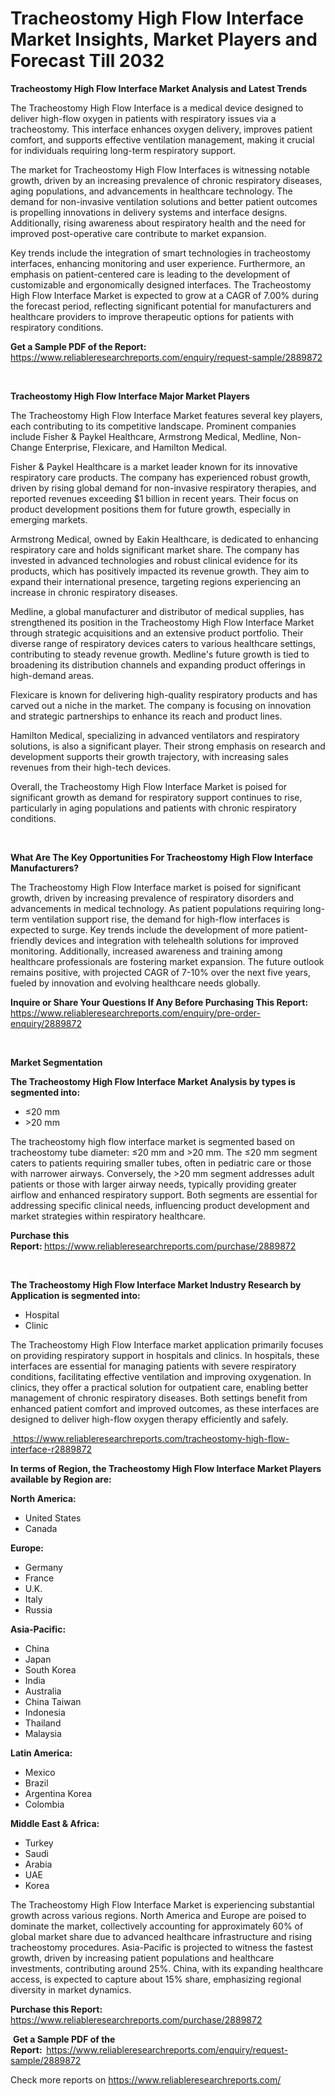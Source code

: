 <p><h1>Tracheostomy High Flow Interface Market Insights, Market Players and Forecast Till 2032</h1></p><p><strong>Tracheostomy High Flow Interface Market Analysis and Latest Trends</strong></p>
<p><p>The Tracheostomy High Flow Interface is a medical device designed to deliver high-flow oxygen in patients with respiratory issues via a tracheostomy. This interface enhances oxygen delivery, improves patient comfort, and supports effective ventilation management, making it crucial for individuals requiring long-term respiratory support.</p><p>The market for Tracheostomy High Flow Interfaces is witnessing notable growth, driven by an increasing prevalence of chronic respiratory diseases, aging populations, and advancements in healthcare technology. The demand for non-invasive ventilation solutions and better patient outcomes is propelling innovations in delivery systems and interface designs. Additionally, rising awareness about respiratory health and the need for improved post-operative care contribute to market expansion.</p><p>Key trends include the integration of smart technologies in tracheostomy interfaces, enhancing monitoring and user experience. Furthermore, an emphasis on patient-centered care is leading to the development of customizable and ergonomically designed interfaces. The Tracheostomy High Flow Interface Market is expected to grow at a CAGR of 7.00% during the forecast period, reflecting significant potential for manufacturers and healthcare providers to improve therapeutic options for patients with respiratory conditions.</p></p>
<p><strong>Get a Sample PDF of the Report:&nbsp;</strong> <a href="https://www.reliableresearchreports.com/enquiry/request-sample/2889872?utm_campaign=3281&utm_medium=2&utm_source=Github&utm_content=ia&utm_term=14032025&utm_id=tracheostomy-high-flow-interface">https://www.reliableresearchreports.com/enquiry/request-sample/2889872</a></p>
<p>&nbsp;</p>
<p><strong>Tracheostomy High Flow Interface Major Market Players</strong></p>
<p><p>The Tracheostomy High Flow Interface Market features several key players, each contributing to its competitive landscape. Prominent companies include Fisher & Paykel Healthcare, Armstrong Medical, Medline, Non-Change Enterprise, Flexicare, and Hamilton Medical.</p><p>Fisher & Paykel Healthcare is a market leader known for its innovative respiratory care products. The company has experienced robust growth, driven by rising global demand for non-invasive respiratory therapies, and reported revenues exceeding $1 billion in recent years. Their focus on product development positions them for future growth, especially in emerging markets.</p><p>Armstrong Medical, owned by Eakin Healthcare, is dedicated to enhancing respiratory care and holds significant market share. The company has invested in advanced technologies and robust clinical evidence for its products, which has positively impacted its revenue growth. They aim to expand their international presence, targeting regions experiencing an increase in chronic respiratory diseases.</p><p>Medline, a global manufacturer and distributor of medical supplies, has strengthened its position in the Tracheostomy High Flow Interface Market through strategic acquisitions and an extensive product portfolio. Their diverse range of respiratory devices caters to various healthcare settings, contributing to steady revenue growth. Medline's future growth is tied to broadening its distribution channels and expanding product offerings in high-demand areas.</p><p>Flexicare is known for delivering high-quality respiratory products and has carved out a niche in the market. The company is focusing on innovation and strategic partnerships to enhance its reach and product lines. </p><p>Hamilton Medical, specializing in advanced ventilators and respiratory solutions, is also a significant player. Their strong emphasis on research and development supports their growth trajectory, with increasing sales revenues from their high-tech devices.</p><p>Overall, the Tracheostomy High Flow Interface Market is poised for significant growth as demand for respiratory support continues to rise, particularly in aging populations and patients with chronic respiratory conditions.</p></p>
<p>&nbsp;</p>
<p><strong>What Are The Key Opportunities For Tracheostomy High Flow Interface Manufacturers?</strong></p>
<p><p>The Tracheostomy High Flow Interface market is poised for significant growth, driven by increasing prevalence of respiratory disorders and advancements in medical technology. As patient populations requiring long-term ventilation support rise, the demand for high-flow interfaces is expected to surge. Key trends include the development of more patient-friendly devices and integration with telehealth solutions for improved monitoring. Additionally, increased awareness and training among healthcare professionals are fostering market expansion. The future outlook remains positive, with projected CAGR of 7-10% over the next five years, fueled by innovation and evolving healthcare needs globally.</p></p>
<p><strong>Inquire or Share Your Questions If Any Before Purchasing This Report:</strong> <a href="https://www.reliableresearchreports.com/enquiry/pre-order-enquiry/2889872?utm_campaign=3281&utm_medium=2&utm_source=Github&utm_content=ia&utm_term=14032025&utm_id=tracheostomy-high-flow-interface">https://www.reliableresearchreports.com/enquiry/pre-order-enquiry/2889872</a></p>
<p>&nbsp;</p>
<p><strong>Market Segmentation</strong></p>
<p><strong>The Tracheostomy High Flow Interface Market Analysis by types is segmented into:</strong></p>
<p><ul><li> ≤20 mm</li><li>>20 mm </li></ul></p>
<p><p>The tracheostomy high flow interface market is segmented based on tracheostomy tube diameter: ≤20 mm and >20 mm. The ≤20 mm segment caters to patients requiring smaller tubes, often in pediatric care or those with narrower airways. Conversely, the >20 mm segment addresses adult patients or those with larger airway needs, typically providing greater airflow and enhanced respiratory support. Both segments are essential for addressing specific clinical needs, influencing product development and market strategies within respiratory healthcare.</p></p>
<p><strong>Purchase this Report:&nbsp;</strong><a href="https://www.reliableresearchreports.com/purchase/2889872?utm_campaign=3281&utm_medium=2&utm_source=Github&utm_content=ia&utm_term=14032025&utm_id=tracheostomy-high-flow-interface">https://www.reliableresearchreports.com/purchase/2889872</a></p>
<p>&nbsp;</p>
<p><strong>The Tracheostomy High Flow Interface Market Industry Research by Application is segmented into:</strong></p>
<p><ul><li> Hospital</li><li>Clinic </li></ul></p>
<p><p>The Tracheostomy High Flow Interface market application primarily focuses on providing respiratory support in hospitals and clinics. In hospitals, these interfaces are essential for managing patients with severe respiratory conditions, facilitating effective ventilation and improving oxygenation. In clinics, they offer a practical solution for outpatient care, enabling better management of chronic respiratory diseases. Both settings benefit from enhanced patient comfort and improved outcomes, as these interfaces are designed to deliver high-flow oxygen therapy efficiently and safely.</p></p>
<p><a href="https://www.reliableresearchreports.com/tracheostomy-high-flow-interface-r2889872?utm_campaign=3281&utm_medium=2&utm_source=Github&utm_content=ia&utm_term=14032025&utm_id=tracheostomy-high-flow-interface">&nbsp;https://www.reliableresearchreports.com/tracheostomy-high-flow-interface-r2889872</a></p>
<p><strong>In terms of Region, the Tracheostomy High Flow Interface Market Players available by Region are:</strong></p>
<p>
    <p> <strong> North America: </strong>
        <ul>
            <li>United States</li>
            <li>Canada</li>
        </ul>
        </p> 
    <p> <strong> Europe: </strong>
        <ul>
            <li>Germany</li>
            <li>France</li>
            <li>U.K.</li>
            <li>Italy</li>
            <li>Russia</li>
        </ul>
        </p> 
    <p> <strong> Asia-Pacific: </strong>
        <ul>
            <li>China</li>
            <li>Japan</li>
            <li>South Korea</li>
            <li>India</li>
            <li>Australia</li>
            <li>China Taiwan</li>
            <li>Indonesia</li>
            <li>Thailand</li>
            <li>Malaysia</li>
        </ul>
        </p> 
    <p> <strong> Latin America: </strong>
        <ul>
            <li>Mexico</li>
            <li>Brazil</li>
            <li>Argentina Korea</li>
            <li>Colombia</li>
        </ul>
        </p> 
    <p> <strong> Middle East & Africa: </strong>
        <ul>
            <li>Turkey</li>
            <li>Saudi</li>
            <li>Arabia</li>
            <li>UAE</li>
            <li>Korea</li>
        </ul>
    </p>
    </p>
<p><p>The Tracheostomy High Flow Interface Market is experiencing substantial growth across various regions. North America and Europe are poised to dominate the market, collectively accounting for approximately 60% of global market share due to advanced healthcare infrastructure and rising tracheostomy procedures. Asia-Pacific is projected to witness the fastest growth, driven by increasing patient populations and healthcare investments, contributing around 25%. China, with its expanding healthcare access, is expected to capture about 15% share, emphasizing regional diversity in market dynamics.</p></p>
<p><strong>Purchase this Report: </strong><a href="https://www.reliableresearchreports.com/purchase/2889872?utm_campaign=3281&utm_medium=2&utm_source=Github&utm_content=ia&utm_term=14032025&utm_id=tracheostomy-high-flow-interface">https://www.reliableresearchreports.com/purchase/2889872</a></p>
<p>&nbsp;<strong>Get a Sample PDF of the Report:&nbsp;&nbsp;</strong><a href="https://www.reliableresearchreports.com/enquiry/request-sample/2889872?utm_campaign=3281&utm_medium=2&utm_source=Github&utm_content=ia&utm_term=14032025&utm_id=tracheostomy-high-flow-interface">https://www.reliableresearchreports.com/enquiry/request-sample/2889872</a></p>
<p><strong></strong></p>
<p>Check more reports on <a href="https://www.reliableresearchreports.com/?utm_campaign=3281&utm_medium=2&utm_source=Github&utm_content=ia&utm_term=14032025&utm_id=tracheostomy-high-flow-interface">https://www.reliableresearchreports.com/</a></p>